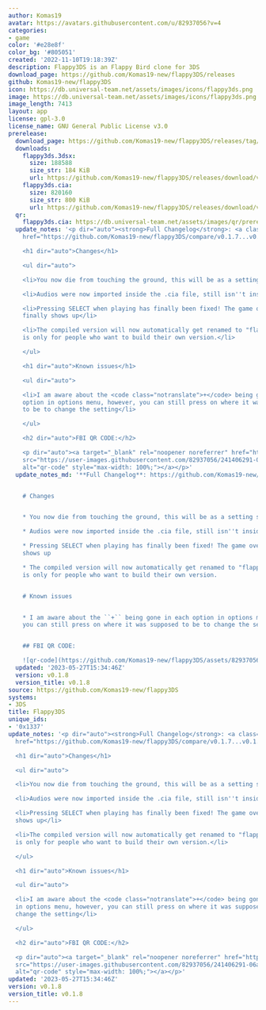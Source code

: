 ```yaml
---
author: Komas19
avatar: https://avatars.githubusercontent.com/u/82937056?v=4
categories:
- game
color: '#e28e8f'
color_bg: '#805051'
created: '2022-11-10T19:18:39Z'
description: Flappy3DS is an Flappy Bird clone for 3DS
download_page: https://github.com/Komas19-new/flappy3DS/releases
github: Komas19-new/flappy3DS
icon: https://db.universal-team.net/assets/images/icons/flappy3ds.png
image: https://db.universal-team.net/assets/images/icons/flappy3ds.png
image_length: 7413
layout: app
license: gpl-3.0
license_name: GNU General Public License v3.0
prerelease:
  download_page: https://github.com/Komas19-new/flappy3DS/releases/tag/v0.1.8
  downloads:
    flappy3ds.3dsx:
      size: 188588
      size_str: 184 KiB
      url: https://github.com/Komas19-new/flappy3DS/releases/download/v0.1.8/flappy3ds.3dsx
    flappy3ds.cia:
      size: 820160
      size_str: 800 KiB
      url: https://github.com/Komas19-new/flappy3DS/releases/download/v0.1.8/flappy3ds.cia
  qr:
    flappy3ds.cia: https://db.universal-team.net/assets/images/qr/prerelease/flappy3ds-cia.png
  update_notes: '<p dir="auto"><strong>Full Changelog</strong>: <a class="commit-link"
    href="https://github.com/Komas19-new/flappy3DS/compare/v0.1.7...v0.1.8"><tt>v0.1.7...v0.1.8</tt></a></p>

    <h1 dir="auto">Changes</h1>

    <ul dir="auto">

    <li>You now die from touching the ground, this will be as a setting soon</li>

    <li>Audios were now imported inside the .cia file, still isn''t inside the code</li>

    <li>Pressing SELECT when playing has finally been fixed! The game over screen
    finally shows up</li>

    <li>The compiled version will now automatically get renamed to "flappy3ds", this
    is only for people who want to build their own version.</li>

    </ul>

    <h1 dir="auto">Known issues</h1>

    <ul dir="auto">

    <li>I am aware about the <code class="notranslate">+</code> being gone in each
    option in options menu, however, you can still press on where it was supposed
    to be to change the setting</li>

    </ul>

    <h2 dir="auto">FBI QR CODE:</h2>

    <p dir="auto"><a target="_blank" rel="noopener noreferrer" href="https://user-images.githubusercontent.com/82937056/241406291-06ab2451-387c-402b-949b-aaa02ffd5b7c.png"><img
    src="https://user-images.githubusercontent.com/82937056/241406291-06ab2451-387c-402b-949b-aaa02ffd5b7c.png"
    alt="qr-code" style="max-width: 100%;"></a></p>'
  update_notes_md: '**Full Changelog**: https://github.com/Komas19-new/flappy3DS/compare/v0.1.7...v0.1.8


    # Changes


    * You now die from touching the ground, this will be as a setting soon

    * Audios were now imported inside the .cia file, still isn''t inside the code

    * Pressing SELECT when playing has finally been fixed! The game over screen finally
    shows up

    * The compiled version will now automatically get renamed to "flappy3ds", this
    is only for people who want to build their own version.


    # Known issues


    * I am aware about the ``+`` being gone in each option in options menu, however,
    you can still press on where it was supposed to be to change the setting


    ## FBI QR CODE:

    ![qr-code](https://github.com/Komas19-new/flappy3DS/assets/82937056/06ab2451-387c-402b-949b-aaa02ffd5b7c)'
  updated: '2023-05-27T15:34:46Z'
  version: v0.1.8
  version_title: v0.1.8
source: https://github.com/Komas19-new/flappy3DS
systems:
- 3DS
title: Flappy3DS
unique_ids:
- '0x1337'
update_notes: '<p dir="auto"><strong>Full Changelog</strong>: <a class="commit-link"
  href="https://github.com/Komas19-new/flappy3DS/compare/v0.1.7...v0.1.8"><tt>v0.1.7...v0.1.8</tt></a></p>

  <h1 dir="auto">Changes</h1>

  <ul dir="auto">

  <li>You now die from touching the ground, this will be as a setting soon</li>

  <li>Audios were now imported inside the .cia file, still isn''t inside the code</li>

  <li>Pressing SELECT when playing has finally been fixed! The game over screen finally
  shows up</li>

  <li>The compiled version will now automatically get renamed to "flappy3ds", this
  is only for people who want to build their own version.</li>

  </ul>

  <h1 dir="auto">Known issues</h1>

  <ul dir="auto">

  <li>I am aware about the <code class="notranslate">+</code> being gone in each option
  in options menu, however, you can still press on where it was supposed to be to
  change the setting</li>

  </ul>

  <h2 dir="auto">FBI QR CODE:</h2>

  <p dir="auto"><a target="_blank" rel="noopener noreferrer" href="https://user-images.githubusercontent.com/82937056/241406291-06ab2451-387c-402b-949b-aaa02ffd5b7c.png"><img
  src="https://user-images.githubusercontent.com/82937056/241406291-06ab2451-387c-402b-949b-aaa02ffd5b7c.png"
  alt="qr-code" style="max-width: 100%;"></a></p>'
updated: '2023-05-27T15:34:46Z'
version: v0.1.8
version_title: v0.1.8
---
```

